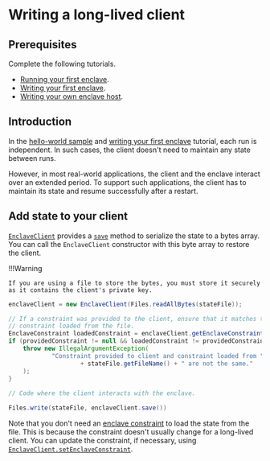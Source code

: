 # Writing a long-lived client

## Prerequisites

Complete the following tutorials.

* [Running your first enclave](running-hello-world.md).
* [Writing your first enclave](writing-hello-world.md).
* [Writing your own enclave host](writing-your-own-enclave-host.md).

## Introduction

In the [hello-world sample](running-hello-world.md) and [writing your first enclave](writing-hello-world.md) tutorial,
each run is independent. In such cases, the client doesn't need to maintain any state between runs.

However, in most real-world applications, the client and the enclave interact over an extended period. To support such
applications, the client has to maintain its state and resume successfully after a restart.

## Add state to your client

[`EnclaveClient`](api/-conclave%20-core/com.r3.conclave.client/-enclave-client/index.html) provides a
[`save`](api/-conclave%20-core/com.r3.conclave.client/-enclave-client/save.html) method to serialize the state to 
a bytes array. You can call the `EnclaveClient` constructor with this byte array to restore the client.

!!!Warning
    
    If you are using a file to store the bytes, you must store it securely as it contains the client's private key.

```java 
enclaveClient = new EnclaveClient(Files.readAllBytes(stateFile));

// If a constraint was provided to the client, ensure that it matches the
// constraint loaded from the file.
EnclaveConstraint loadedConstraint = enclaveClient.getEnclaveConstraint();
if (providedConstraint != null && loadedConstraint != providedConstraint) {
    throw new IllegalArgumentException(
            "Constraint provided to client and constraint loaded from "
                    + stateFile.getFileName() + " are not the same."
    );
}
    
// Code where the client interacts with the enclave.

Files.write(stateFile, enclaveClient.save())
```

Note that you don't need an [enclave constraint](constraints.md) to load the state from the file. This is because the
constraint doesn't usually change for a long-lived client. You can update the constraint, if necessary, using
[`EnclaveClient.setEnclaveConstraint`](api/-conclave%20-core/com.r3.conclave.client/-enclave-client/set-enclave-constraint.html).
